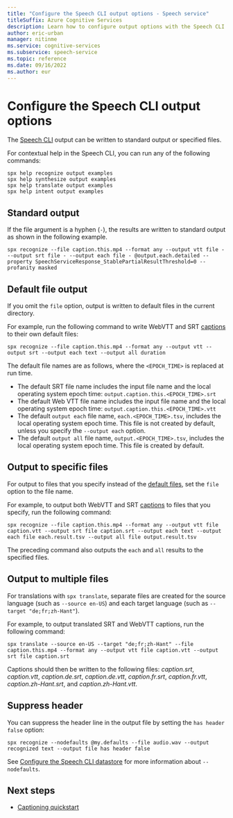 ```yaml
---
title: "Configure the Speech CLI output options - Speech service"
titleSuffix: Azure Cognitive Services
description: Learn how to configure output options with the Speech CLI.
author: eric-urban
manager: nitinme
ms.service: cognitive-services
ms.subservice: speech-service
ms.topic: reference
ms.date: 09/16/2022
ms.author: eur
---
```


# Configure the Speech CLI output options 

The [Speech CLI](spx-basics.md) output can be written to standard output or specified files. 

For contextual help in the Speech CLI, you can run any of the following commands:

```console
spx help recognize output examples
spx help synthesize output examples
spx help translate output examples
spx help intent output examples
```

## Standard output

If the file argument is a hyphen (`-`), the results are written to standard output as shown in the following example. 

```console
spx recognize --file caption.this.mp4 --format any --output vtt file - --output srt file - --output each file - @output.each.detailed --property SpeechServiceResponse_StablePartialResultThreshold=0 --profanity masked
```

## Default file output

If you omit the `file` option, output is written to default files in the current directory. 

For example, run the following command to write WebVTT and SRT [captions](captioning-concepts.md) to their own default files:

```console
spx recognize --file caption.this.mp4 --format any --output vtt --output srt --output each text --output all duration
```

The default file names are as follows, where the `<EPOCH_TIME>` is replaced at run time.
- The default SRT file name includes the input file name and the local operating system epoch time: `output.caption.this.<EPOCH_TIME>.srt`
- The default Web VTT file name includes the input file name and the local operating system epoch time: `output.caption.this.<EPOCH_TIME>.vtt`
- The default `output each` file name, `each.<EPOCH_TIME>.tsv`, includes the local operating system epoch time. This file is not created by default, unless you specify the `--output each` option.
- The default `output all` file name, `output.<EPOCH_TIME>.tsv`, includes the local operating system epoch time. This file is created by default.

## Output to specific files

For output to files that you specify instead of the [default files](#default-file-output), set the `file` option to the file name.

For example, to output both WebVTT and SRT [captions](captioning-concepts.md) to files that you specify, run the following command: 

```console
spx recognize --file caption.this.mp4 --format any --output vtt file caption.vtt --output srt file caption.srt --output each text --output each file each.result.tsv --output all file output.result.tsv
```

The preceding command also outputs the `each` and `all` results to the specified files.

## Output to multiple files

For translations with `spx translate`, separate files are created for the source language (such as `--source en-US`) and each target language (such as `--target "de;fr;zh-Hant"`).

For example, to output translated SRT and WebVTT captions, run the following command: 

```console
spx translate --source en-US --target "de;fr;zh-Hant" --file caption.this.mp4 --format any --output vtt file caption.vtt --output srt file caption.srt
```

Captions should then be written to the following files: *caption.srt*, *caption.vtt*, *caption.de.srt*, *caption.de.vtt*, *caption.fr.srt*, *caption.fr.vtt*, *caption.zh-Hant.srt*, and *caption.zh-Hant.vtt*.

## Suppress header

You can suppress the header line in the output file by setting the `has header false` option:

```
spx recognize --nodefaults @my.defaults --file audio.wav --output recognized text --output file has header false
```

See [Configure the Speech CLI datastore](spx-data-store-configuration.md#nodefaults) for more information about `--nodefaults`.

## Next steps 

* [Captioning quickstart](./captioning-quickstart.md)
